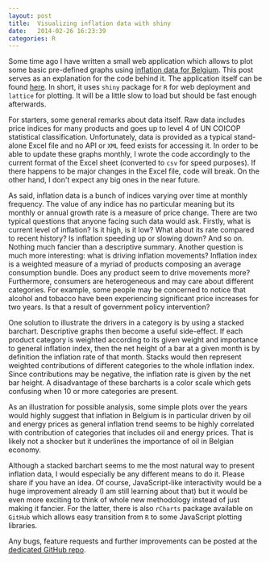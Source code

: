 ```yaml
---
layout: post
title:  Visualizing inflation data with shiny
date:   2014-02-26 16:23:39
categories: R
---
```


Some time ago I have written a small web application which allows to plot some basic pre-defined graphs using [inflation data for Belgium][inflation]. This post serves as an explanation for the code behind it. The application itself can be found [here][my-app]. In short, it uses `shiny` package for `R` for web deployment and `lattice` for plotting. It will be a little slow to load but should be fast enough afterwards.

For starters, some general remarks about data itself. Raw data includes price indices for many products and goes up to level 4 of UN COICOP statistical classification. Unfortunately, data is provided as a typical stand-alone Excel file and no API or `XML` feed exists for accessing it. In order to be able to update these graphs monthly, I wrote the code accordingly to the current format of the Excel sheet (converted to `csv` for speed purposes). If there happens to be major changes in the Excel file, code will break. On the other hand, I don't expect any big ones in the near future.

As said, inflation data is a bunch of indices varying over time at monthly frequency. The value of any indice has no particular meaning but its monthly or annual growth rate is a measure of price change. There are two typical questions that anyone facing such data would ask. Firstly, what is current level of inflation? Is it high, is it low? What about its rate compared to recent history? Is inflation speeding up or slowing down? And so on. Nothing much fancier than a descriptive summary. Another question is much more interesting: what is driving inflation movements? Inflation index is a weighted measure of a myriad of products composing an average consumption bundle. Does any product seem to drive movements more? Furthermore, consumers are heterogeneous and may care about different categories. For example, some people may be concerned to notice that alcohol and tobacco have been experiencing significant price increases for two years. Is that a result of government policy intervention?

One solution to illustrate the drivers in a category is by using a stacked barchart. Descriptive graphs then become a useful side-effect. If each product category is weighted according to its given weight and importance to general inflation index, then the net height of a bar at a given month is by definition the inflation rate of that month. Stacks would then represent weighted contributions of different categories to the whole inflation index. Since contributions may be negative, the inflation rate is given by the net bar height. A disadvantage of these barcharts is a color scale which gets confusing when 10 or more categories are present.

As an illustration for possible analysis, some simple plots over the years would highly suggest that inflation in Belgium is in particular driven by oil and energy prices as general inflation trend seems to be highly correlated with contribution of categories that includes oil and energy prices. That is likely not a shocker but it underlines the importance of oil in Belgian economy.

Although a stacked barchart seems to me the most natural way to present inflation data, I would especially be any different means to do it. Please share if you have an idea. Of course, JavaScript-like interactivity would be a huge improvement already (I am still learning about that) but it would be even more exciting to think of whole new methodology instead of just making it fancier. For the latter, there is also `rCharts` package available on `GitHub` which allows easy transition from `R` to some JavaScript plotting libraries.

Any bugs, feature requests and further improvements can be posted at the [dedicated GitHub repo][github].

[my-app]: http://spark.rstudio.com/rytis/inflation
[inflation]: http://statbel.fgov.be/fr/statistiques/chiffres/economie/prix_consommation/
[github]: https://github.com/rbagd/inflation
